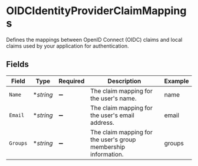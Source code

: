 # OIDCIdentityProviderClaimMappings

Defines the mappings between OpenID Connect (OIDC) claims and local claims used by your application for 
authentication.



## Fields

| Field                                                          | Type                                                           | Required                                                       | Description                                                    | Example                                                        |
| -------------------------------------------------------------- | -------------------------------------------------------------- | -------------------------------------------------------------- | -------------------------------------------------------------- | -------------------------------------------------------------- |
| `Name`                                                         | **string*                                                      | :heavy_minus_sign:                                             | The claim mapping for the user's name.                         | name                                                           |
| `Email`                                                        | **string*                                                      | :heavy_minus_sign:                                             | The claim mapping for the user's email address.                | email                                                          |
| `Groups`                                                       | **string*                                                      | :heavy_minus_sign:                                             | The claim mapping for the user's group membership information. | groups                                                         |